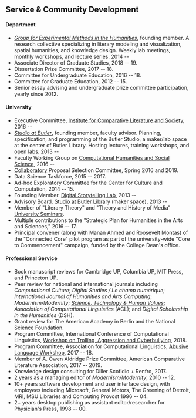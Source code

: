 ## Service & Community Development

#### Department

- *[Group for Experimental Methods in the Humanities](http://xpmethod.github.io/)*, founding
  member. A research collective specializing in literary modeling and visualization, spatial
humanities, and knowledge design. Weekly lab meetings, monthly workshops, and lecture series.
2014 --
- Associate Director of Graduate Studies, 2018 -- 19.
- Dissertation Prize Committee, 2017 -- 18.
- Committee for Undergraduate Education, 2016 -- 18.
- Committee for Graduate Education, 2012 -- 15.
- Senior essay advising and undergraduate prize committee participation, yearly since 2012.

#### University

- Executive Committee, [Institute for Comparative Literature and
  Society](http://icls.columbia.edu/), 2016 --
- *[Studio at Butler](https://studio.cul.columbia.edu/)*, founding member, faculty advisor.
  Planning, specification, and programming of the Butler Studio, a maker/lab space at the
center of Butler Library. Hosting lectures, training workshops, and open labs. 2013 --
- Faculty Working Group on [Computational Humanities and Social
  Science](http://datascience.columbia.edu/computational-social-science), 2016 --
- [Collaboratory](http://collaboratory.columbia.edu/) Proposal Selection Committee, Spring 2016
  and 2019.
- Data Science Taskforce, 2015 -- 2017.
- Ad-hoc Exploratory Committee for the Center for Culture and Computation, 2014 -- 15.
- Founding Member. [Digital Storytelling Lab](http://www.digitalstorytellinglab.com/), 2013 --
- Advisory Board. [Studio at Butler Library](https://studio.cul.columbia.edu/) (maker space),
  2013 --
- Member of "Literary Theory" and "Theory and History of Media" [University
  Seminars](http://universityseminars.columbia.edu/seminars/list-of-seminars/).
- Multiple contributions to the "Strategic Plan for Humanities in the Arts and Sciences," 2016
  -- 17.
- Principal convener (along with Manan Ahmed and Roosevelt Montas) of the "Connected Core"
  pilot program as part of the university-wide "Core to Commencement" campaign, funded by the
College Dean's office.

#### Professional Service

- Book manuscript reviews for Cambridge UP, Columbia UP, MIT Press, and Princeton UP.
- Peer review for national and international journals including *Computational Culture*;
  *Digital Studies / Le champ numérique*; *International Journal of Humanities and Arts
Computing*; *Modernism/Modernity*; [*Science, Technology & Human
Values*](https://journals.sagepub.com/doi/full/10.1177/0162243919825887); *Association of
Computational Linguistics* (ACL); and *Digital Scholarship in the Humanities* (DSH).
- Grant review for The American Academy in Berlin and the National Science Foundation.
- Program Committee, International Conference of Computational Linguistics, [Workshop on
  Trolling, Aggression and Cyberbullying](http://aclweb.org/anthology/W18-4400), 2018.
- Program Committee, Association for Computational Linguistics, [Abusive Language
  Workshop](https://web.archive.org/web/20190219200248/https://www.aclweb.org/portal/content/1st-workshop-abusive-language-online),
2017 -- 18.
- Member of A. Owen Aldridge Prize Committee, American Comparative Literature Association, 2017
  -- 2019.
- Knowledge design consulting for Diller Scofidio + Renfro, 2017.
- 2 years as a managing editor of *Modernism/Modernity*, 2010 -- 12.
- 10+ years software development and user interface design, with employees including Microsoft,
  General Motors, The Greening of Detroit, MRI, MSU Libraries and Computing Provost 1996 -- 04.
- 2+ years desktop publishing as assistant editor/researcher for Physician's Press, 1998 -- 00.
